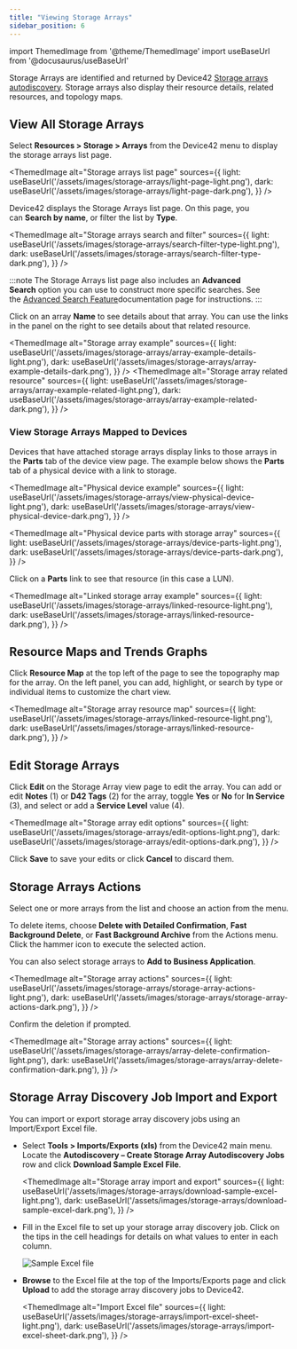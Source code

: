 ```yaml
---
title: "Viewing Storage Arrays"
sidebar_position: 6
---
```


import ThemedImage from '@theme/ThemedImage'
import useBaseUrl from '@docusaurus/useBaseUrl'

Storage Arrays are identified and returned by Device42 [Storage arrays autodiscovery](./). Storage arrays also display their resource details, related resources, and topology maps.

## View All Storage Arrays

Select **Resources > Storage > Arrays** from the Device42 menu to display the storage arrays list page.

<ThemedImage
  alt="Storage arrays list page"
  sources={{
    light: useBaseUrl('/assets/images/storage-arrays/light-page-light.png'),
    dark: useBaseUrl('/assets/images/storage-arrays/light-page-dark.png'),
  }}
/>

Device42 displays the Storage Arrays list page. On this page, you can **Search by name**, or filter the list by **Type**.

<ThemedImage
  alt="Storage arrays search and filter"
  sources={{
    light: useBaseUrl('/assets/images/storage-arrays/search-filter-type-light.png'),
    dark: useBaseUrl('/assets/images/storage-arrays/search-filter-type-dark.png'),
  }}
/>

:::note
The Storage Arrays list page also includes an **Advanced Search** option you can use to construct more specific searches. See the [Advanced Search Feature](/getstarted/advanced-search-feature.mdx)documentation page for instructions.
:::

Click on an array **Name** to see details about that array. You can use the links in the panel on the right to see details about that related resource.

<ThemedImage
  alt="Storage array example"
  sources={{
    light: useBaseUrl('/assets/images/storage-arrays/array-example-details-light.png'),
    dark: useBaseUrl('/assets/images/storage-arrays/array-example-details-dark.png'),
  }}
/>
<ThemedImage
  alt="Storage array related resource"
  sources={{
    light: useBaseUrl('/assets/images/storage-arrays/array-example-related-light.png'),
    dark: useBaseUrl('/assets/images/storage-arrays/array-example-related-dark.png'),
  }}
/>

### View Storage Arrays Mapped to Devices

Devices that have attached storage arrays display links to those arrays in the **Parts** tab of the device view page. The example below shows the **Parts** tab of a physical device with a link to storage.

<ThemedImage
  alt="Physical device example"
  sources={{
    light: useBaseUrl('/assets/images/storage-arrays/view-physical-device-light.png'),
    dark: useBaseUrl('/assets/images/storage-arrays/view-physical-device-dark.png'),
  }}
/>

<ThemedImage
  alt="Physical device parts with storage array"
  sources={{
    light: useBaseUrl('/assets/images/storage-arrays/device-parts-light.png'),
    dark: useBaseUrl('/assets/images/storage-arrays/device-parts-dark.png'),
  }}
/>

Click on a **Parts** link to see that resource (in this case a LUN).

<ThemedImage
  alt="Linked storage array example"
  sources={{
    light: useBaseUrl('/assets/images/storage-arrays/linked-resource-light.png'),
    dark: useBaseUrl('/assets/images/storage-arrays/linked-resource-dark.png'),
  }}
/>

## Resource Maps and Trends Graphs

Click **Resource Map** at the top left of the page to see the topography map for the array. On the left panel, you can add, highlight, or search by type or individual items to customize the chart view.

<ThemedImage
  alt="Storage array resource map"
  sources={{
    light: useBaseUrl('/assets/images/storage-arrays/linked-resource-light.png'),
    dark: useBaseUrl('/assets/images/storage-arrays/linked-resource-dark.png'),
  }}
/>

## Edit Storage Arrays

Click **Edit** on the Storage Array view page to edit the array. You can add or edit **Notes** (1) or **D42 Tags** (2) for the array, toggle **Yes** or **No** for **In Service** (3), and select or add a **Service Level** value (4).

<ThemedImage
  alt="Storage array edit options"
  sources={{
    light: useBaseUrl('/assets/images/storage-arrays/edit-options-light.png'),
    dark: useBaseUrl('/assets/images/storage-arrays/edit-options-dark.png'),
  }}
/>

Click **Save** to save your edits or click **Cancel** to discard them.

## Storage Arrays Actions

Select one or more arrays from the list and choose an action from the menu. 

To delete items, choose **Delete with Detailed Confirmation**, **Fast Background Delete**, or **Fast Background Archive** from the Actions menu. Click the hammer icon to execute the selected action.

You can also select storage arrays to **Add to Business Application**.

<ThemedImage
  alt="Storage array actions"
  sources={{
    light: useBaseUrl('/assets/images/storage-arrays/storage-array-actions-light.png'),
    dark: useBaseUrl('/assets/images/storage-arrays/storage-array-actions-dark.png'),
  }}
/>

Confirm the deletion if prompted.

<ThemedImage
  alt="Storage array actions"
  sources={{
    light: useBaseUrl('/assets/images/storage-arrays/array-delete-confirmation-light.png'),
    dark: useBaseUrl('/assets/images/storage-arrays/array-delete-confirmation-dark.png'),
  }}
/>

## Storage Array Discovery Job Import and Export

You can import or export storage array discovery jobs using an Import/Export Excel file.

- Select **Tools > Imports/Exports (xls)** from the Device42 main menu. Locate the **Autodiscovery – Create Storage Array Autodiscovery Jobs** row and click **Download Sample Excel File**.

    <ThemedImage
    alt="Storage array import and export"
    sources={{
        light: useBaseUrl('/assets/images/storage-arrays/download-sample-excel-light.png'),
        dark: useBaseUrl('/assets/images/storage-arrays/download-sample-excel-dark.png'),
    }}
    />

- Fill in the Excel file to set up your storage array discovery job. Click on the tips in the cell headings for details on what values to enter in each column.
  
    ![Sample Excel file](/assets/images/storage-arrays/sample-excel-download.png)

- **Browse** to the Excel file at the top of the Imports/Exports page and click **Upload** to add the storage array discovery jobs to Device42.

    <ThemedImage
    alt="Import Excel file"
    sources={{
        light: useBaseUrl('/assets/images/storage-arrays/import-excel-sheet-light.png'),
        dark: useBaseUrl('/assets/images/storage-arrays/import-excel-sheet-dark.png'),
    }}
    />
